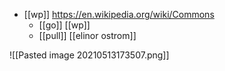 - [[wp]] https://en.wikipedia.org/wiki/Commons
	- [[go]] [[wp]]
	- [[pull]] [[elinor ostrom]]

![[Pasted image 20210513173507.png]]